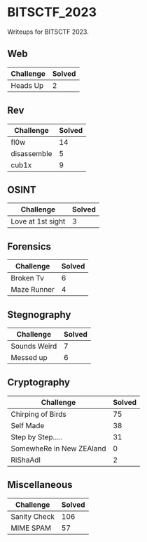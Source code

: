 # BITSCTF_2023
Writeups for BITSCTF 2023. 

## Web

| Challenge     | Solved      |
| ------------- | ------------- |
| Heads Up          |   2       |

## Rev

| Challenge     | Solved      |
| ------------- | ------------- |
| fl0w          |   14       |
| disassemble | 5 |
| cub1x | 9 |


## OSINT
| Challenge     | Solved      |
| ------------- | ------------- |
| Love at 1st sight         |   3       |

## Forensics
| Challenge     | Solved      |
| ------------- | ------------- |
| Broken Tv         |   6       |
|Maze Runner | 4 |

## Stegnography
| Challenge     | Solved      |
| ------------- | ------------- |
| Sounds Weird    |   7       |
| Messed up | 6 |

## Cryptography

| Challenge     | Solved      |
| ------------- | ------------- |
| Chirping of Birds  |   75     |
| Self Made | 38 |
| Step by Step….. | 31 |
| SomewheRe in New ZEAland | 0 |
| RiShaAdl | 2 |

## Miscellaneous
| Challenge     | Solved      |
| ------------- | ------------- |
| Sanity Check  |   106       |
|MIME SPAM | 57|